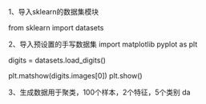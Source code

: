 
1、导入sklearn的数据集模块

from sklearn import datasets

2、导入预设置的手写数据集
import matplotlib pyplot as plt

digits = datasets.load_digits()

plt.matshow(digits.images[0])
plt.show()

3、生成数据用于聚类，100个样本，2个特征，5个类别
da